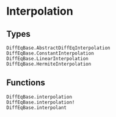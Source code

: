 # Interpolation


## Types

```@docs
DiffEqBase.AbstractDiffEqInterpolation
DiffEqBase.ConstantInterpolation
DiffEqBase.LinearInterpolation
DiffEqBase.HermiteInterpolation
```


## Functions

```@docs
DiffEqBase.interpolation
DiffEqBase.interpolation!
DiffEqBase.interpolant
```

